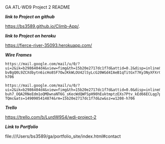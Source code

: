 GA ATL-WD9 Project 2 README


***link to Project on github***

https://bs3589.github.io/Climb-App/.

***link to Project on heroku***

https://fierce-river-35093.herokuapp.com/


***Wire Frames***
```
https://mail.google.com/mail/u/0/?ui=2&ik=b2986404d4&view=fimg&th=15b20e2717dc1f7d&attid=0.2&disp=inline&safe=1&attbid=ANGjdJ8tjT6Vihe9nCNgGrIYtHjpTrx1Jd-bvBgQ0L9ZCXdbytn6icHo8SF7OwJKkWLOU42lSyLcG20WGd4IAeB1qTitGxT7Ky3NyXFXr0DtaOkM6rrwb2ZyTaehZYQ&ats=1490905414874&rm=15b20e2717dc1f7d&zw&sz=w1208-h706
```
```
https://mail.google.com/mail/u/0/?ui=2&ik=b2986404d4&view=fimg&th=15b20e2717dc1f7d&attid=0.0&disp=inline&safe=1&attbid=ANGjdJ_SBcW1HKgfRGRjaa4XddBXDwLqk_BcfPfTvAHdQ4-buh7_OQA2RNeEdm1oQMDwnaNT6G_sKecWdQWFSpH90hEuktmptzEXs7Ptv_kEd66ECLqg7pcWib-TQmc&ats=1490905414874&rm=15b20e2717dc1f7d&zw&sz=w1208-h706
```

***Trello***

https://trello.com/b/LurdW9S4/wdi-project-2


***Link to Portfolio***

file:///Users/bs3589/ga/portfolio_site/index.html#contact

